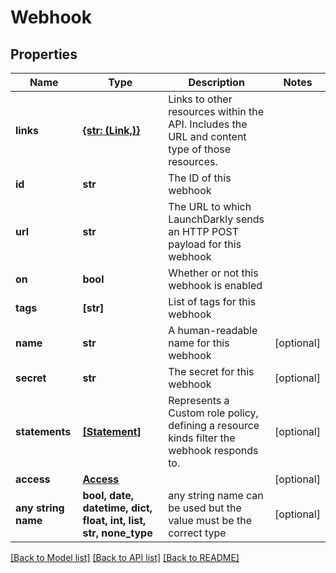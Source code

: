 # Webhook


## Properties
Name | Type | Description | Notes
------------ | ------------- | ------------- | -------------
**links** | [**{str: (Link,)}**](Link.md) | Links to other resources within the API. Includes the URL and content type of those resources. | 
**id** | **str** | The ID of this webhook | 
**url** | **str** | The URL to which LaunchDarkly sends an HTTP POST payload for this webhook | 
**on** | **bool** | Whether or not this webhook is enabled | 
**tags** | **[str]** | List of tags for this webhook | 
**name** | **str** | A human-readable name for this webhook | [optional] 
**secret** | **str** | The secret for this webhook | [optional] 
**statements** | [**[Statement]**](Statement.md) | Represents a Custom role policy, defining a resource kinds filter the webhook responds to. | [optional] 
**access** | [**Access**](Access.md) |  | [optional] 
**any string name** | **bool, date, datetime, dict, float, int, list, str, none_type** | any string name can be used but the value must be the correct type | [optional]

[[Back to Model list]](../README.md#documentation-for-models) [[Back to API list]](../README.md#documentation-for-api-endpoints) [[Back to README]](../README.md)


